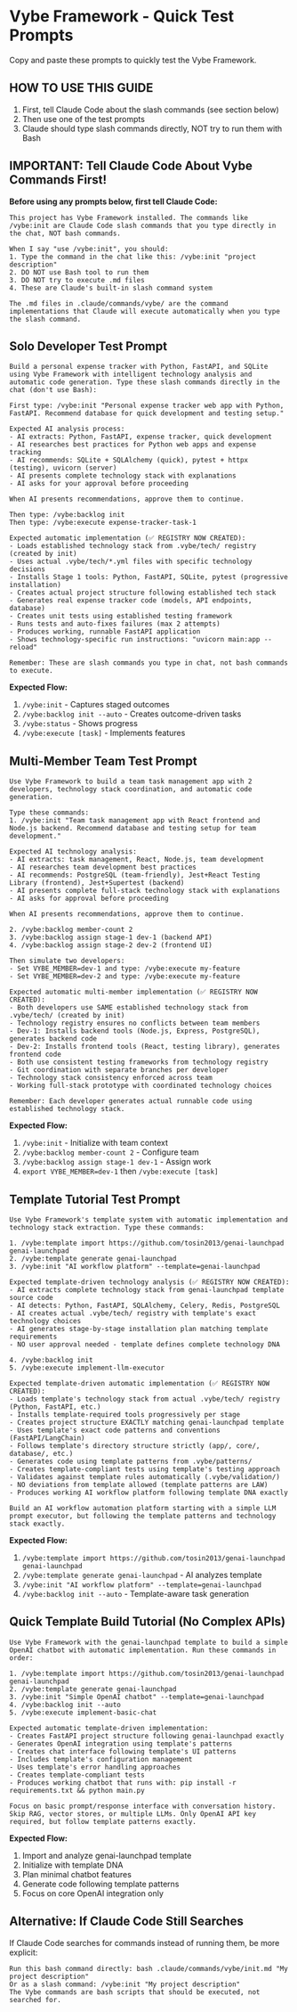 # Vybe Framework - Quick Test Prompts

Copy and paste these prompts to quickly test the Vybe Framework.

## HOW TO USE THIS GUIDE

1. First, tell Claude Code about the slash commands (see section below)
2. Then use one of the test prompts
3. Claude should type slash commands directly, NOT try to run them with Bash

## IMPORTANT: Tell Claude Code About Vybe Commands First!

**Before using any prompts below, first tell Claude Code:**

```
This project has Vybe Framework installed. The commands like /vybe:init are Claude Code slash commands that you type directly in the chat, NOT bash commands. 

When I say "use /vybe:init", you should:
1. Type the command in the chat like this: /vybe:init "project description"
2. DO NOT use Bash tool to run them
3. DO NOT try to execute .md files
4. These are Claude's built-in slash command system

The .md files in .claude/commands/vybe/ are the command implementations that Claude will execute automatically when you type the slash command.
```

## Solo Developer Test Prompt

```
Build a personal expense tracker with Python, FastAPI, and SQLite using Vybe Framework with intelligent technology analysis and automatic code generation. Type these slash commands directly in the chat (don't use Bash):

First type: /vybe:init "Personal expense tracker web app with Python, FastAPI. Recommend database for quick development and testing setup."

Expected AI analysis process:
- AI extracts: Python, FastAPI, expense tracker, quick development
- AI researches best practices for Python web apps and expense tracking
- AI recommends: SQLite + SQLAlchemy (quick), pytest + httpx (testing), uvicorn (server)
- AI presents complete technology stack with explanations
- AI asks for your approval before proceeding

When AI presents recommendations, approve them to continue.

Then type: /vybe:backlog init
Then type: /vybe:execute expense-tracker-task-1

Expected automatic implementation (✅ REGISTRY NOW CREATED):
- Loads established technology stack from .vybe/tech/ registry (created by init)
- Uses actual .vybe/tech/*.yml files with specific technology decisions
- Installs Stage 1 tools: Python, FastAPI, SQLite, pytest (progressive installation)
- Creates actual project structure following established tech stack
- Generates real expense tracker code (models, API endpoints, database)
- Creates unit tests using established testing framework
- Runs tests and auto-fixes failures (max 2 attempts)
- Produces working, runnable FastAPI application
- Shows technology-specific run instructions: "uvicorn main:app --reload"

Remember: These are slash commands you type in chat, not bash commands to execute.
```

**Expected Flow:**
1. `/vybe:init` - Captures staged outcomes
2. `/vybe:backlog init --auto` - Creates outcome-driven tasks
3. `/vybe:status` - Shows progress
4. `/vybe:execute [task]` - Implements features

## Multi-Member Team Test Prompt

```
Use Vybe Framework to build a team task management app with 2 developers, technology stack coordination, and automatic code generation. 

Type these commands:
1. /vybe:init "Team task management app with React frontend and Node.js backend. Recommend database and testing setup for team development."

Expected AI technology analysis:
- AI extracts: task management, React, Node.js, team development
- AI researches team development best practices
- AI recommends: PostgreSQL (team-friendly), Jest+React Testing Library (frontend), Jest+Supertest (backend)
- AI presents complete full-stack technology stack with explanations
- AI asks for approval before proceeding

When AI presents recommendations, approve them to continue.

2. /vybe:backlog member-count 2
3. /vybe:backlog assign stage-1 dev-1 (backend API)
4. /vybe:backlog assign stage-2 dev-2 (frontend UI)

Then simulate two developers:
- Set VYBE_MEMBER=dev-1 and type: /vybe:execute my-feature
- Set VYBE_MEMBER=dev-2 and type: /vybe:execute my-feature

Expected automatic multi-member implementation (✅ REGISTRY NOW CREATED):
- Both developers use SAME established technology stack from .vybe/tech/ (created by init)
- Technology registry ensures no conflicts between team members
- Dev-1: Installs backend tools (Node.js, Express, PostgreSQL), generates backend code
- Dev-2: Installs frontend tools (React, testing library), generates frontend code  
- Both use consistent testing frameworks from technology registry
- Git coordination with separate branches per developer
- Technology stack consistency enforced across team
- Working full-stack prototype with coordinated technology choices

Remember: Each developer generates actual runnable code using established technology stack.
```

**Expected Flow:**
1. `/vybe:init` - Initialize with team context
2. `/vybe:backlog member-count 2` - Configure team
3. `/vybe:backlog assign stage-1 dev-1` - Assign work
4. `export VYBE_MEMBER=dev-1` then `/vybe:execute [task]`

## Template Tutorial Test Prompt

```
Use Vybe Framework's template system with automatic implementation and technology stack extraction. Type these commands:

1. /vybe:template import https://github.com/tosin2013/genai-launchpad genai-launchpad
2. /vybe:template generate genai-launchpad  
3. /vybe:init "AI workflow platform" --template=genai-launchpad

Expected template-driven technology analysis (✅ REGISTRY NOW CREATED):
- AI extracts complete technology stack from genai-launchpad template source code
- AI detects: Python, FastAPI, SQLAlchemy, Celery, Redis, PostgreSQL
- AI creates actual .vybe/tech/ registry with template's exact technology choices
- AI generates stage-by-stage installation plan matching template requirements
- NO user approval needed - template defines complete technology DNA

4. /vybe:backlog init
5. /vybe:execute implement-llm-executor

Expected template-driven automatic implementation (✅ REGISTRY NOW CREATED):
- Loads template's technology stack from actual .vybe/tech/ registry (Python, FastAPI, etc.)
- Installs template-required tools progressively per stage
- Creates project structure EXACTLY matching genai-launchpad template
- Uses template's exact code patterns and conventions (FastAPI/LangChain)
- Follows template's directory structure strictly (app/, core/, database/, etc.)
- Generates code using template patterns from .vybe/patterns/
- Creates template-compliant tests using template's testing approach
- Validates against template rules automatically (.vybe/validation/)
- NO deviations from template allowed (template patterns are LAW)
- Produces working AI workflow platform following template DNA exactly

Build an AI workflow automation platform starting with a simple LLM prompt executor, but following the template patterns and technology stack exactly.
```

**Expected Flow:**
1. `/vybe:template import https://github.com/tosin2013/genai-launchpad genai-launchpad`
2. `/vybe:template generate genai-launchpad` - AI analyzes template
3. `/vybe:init "AI workflow platform" --template=genai-launchpad`
4. `/vybe:backlog init --auto` - Template-aware task generation

## Quick Template Build Tutorial (No Complex APIs)

```
Use Vybe Framework with the genai-launchpad template to build a simple OpenAI chatbot with automatic implementation. Run these commands in order:

1. /vybe:template import https://github.com/tosin2013/genai-launchpad genai-launchpad
2. /vybe:template generate genai-launchpad
3. /vybe:init "Simple OpenAI chatbot" --template=genai-launchpad
4. /vybe:backlog init --auto
5. /vybe:execute implement-basic-chat

Expected automatic template-driven implementation:
- Creates FastAPI project structure following genai-launchpad exactly
- Generates OpenAI integration using template's patterns
- Creates chat interface following template's UI patterns
- Includes template's configuration management
- Uses template's error handling approaches
- Creates template-compliant tests
- Produces working chatbot that runs with: pip install -r requirements.txt && python main.py

Focus on basic prompt/response interface with conversation history. Skip RAG, vector stores, or multiple LLMs. Only OpenAI API key required, but follow template patterns exactly.
```

**Expected Flow:**
1. Import and analyze genai-launchpad template
2. Initialize with template DNA
3. Plan minimal chatbot features
4. Generate code following template patterns
5. Focus on core OpenAI integration only

## Alternative: If Claude Code Still Searches

If Claude Code searches for commands instead of running them, be more explicit:

```
Run this bash command directly: bash .claude/commands/vybe/init.md "My project description"
Or as a slash command: /vybe:init "My project description"
The Vybe commands are bash scripts that should be executed, not searched for.
```